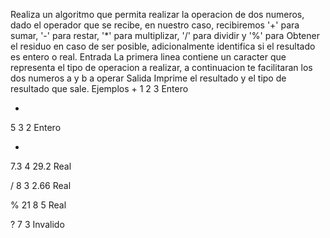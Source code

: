 Realiza un algoritmo que permita realizar la operacion de dos numeros, dado el operador que se recibe, en nuestro caso, recibiremos '+' para sumar, '-' para restar, '*' para multiplizar, '/' para dividir y '%' para Obtener el residuo en caso de ser posible, adicionalmente identifica si el resultado es entero o real.
Entrada
La primera linea contiene un caracter que representa el tipo de operacion a realizar, a continuacion te facilitaran los dos numeros a y b a operar
Salida
Imprime el resultado y el tipo de resultado que sale.
Ejemplos
+
1 2			3 Entero

-
5 3			2 Entero

*
7.3 4		29.2 Real

/
8 3			2.66 Real

%
21	8		5 Real

?
7  3  		Invalido